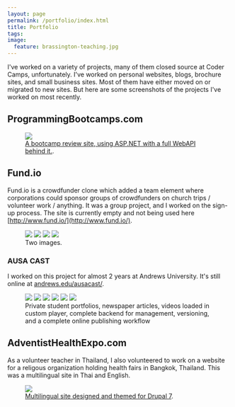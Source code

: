 ```yaml
---
layout: page
permalink: /portfolio/index.html
title: Portfolio
tags: 
image:
  feature: brassington-teaching.jpg
---
```

I've worked on a variety of projects, many of them closed source at Coder Camps, unfortunately. I've worked on personal websites, blogs, brochure sites, and small business sites. Most of them have either moved on or migrated to new sites. But here are some screenshots of the projects I've worked on most recently.

## ProgrammingBootcamps.com

<figure>
	<a href="http://www.programmingbootcamps.com/"><img src="{{ site.url }}/images/portfolio/programmingbootcamps.png"></a>
	<figcaption><a href="http://hmfaysal.github.io/" data-toggle="tooltip" title="Visit my website">A bootcamp review site, using ASP.NET with a full WebAPI behind it.</a>.</figcaption>
</figure>

## Fund.io

Fund.io is a crowdfunder clone which added a team element where corporations could sponsor groups of crowdfunders on church trips / volunteer work / anything. It was a group project, and I worked on the sign-up process. The site is currently empty and not being used here [http://www.fund.io/](http://www.fund.io/).

<figure class="half">
	<a href="{{ site.url }}/images/portfolio/fundio.png"><img src="{{ site.url }}/images/portfolio/fundio.png"></a>
	<a href="{{ site.url }}/images/portfolio/contactus.png"><img src="{{ site.url }}/images/portfolio/contactus.png"></a>
    <a href="{{ site.url }}/images/portfolio/teams.png">
	<img src="{{ site.url }}/images/portfolio/teams.png"></a>
    <a href="{{ site.url }}/images/portfolio/campaigns.png">
	<img src="{{ site.url }}/images/portfolio/campaigns.png"></a>
	<figcaption>Two images.</figcaption>
</figure>

### AUSA CAST

I worked on this project for almost 2 years at Andrews University. It's still online at [andrews.edu/ausacast/](http://www.andrews.edu/ausacast/).

<figure class="third">
	<a href="{{ site.url }}/images/portfolio/frontpage.png"><img src="{{ site.url }}/images/portfolio/frontpage.png"></a>
	<a href="{{ site.url }}/images/portfolio/CastSearch.png"><img src="{{ site.url }}/images/portfolio/CastSearch.png"></a>
	<a href="{{ site.url }}/images/portfolio/profile.png"><img src="{{ site.url }}/images/portfolio/profile.png"></a>
	<a href="{{ site.url }}/images/portfolio/LoggedIn.png"><img src="{{ site.url }}/images/portfolio/LoggedIn.png"></a>
	<a href="{{ site.url }}/images/portfolio/videoplayer.png"><img src="{{ site.url }}/images/portfolio/videoplayer.png"></a>
	<a href="{{ site.url }}/images/portfolio/studentmovement.png"><img src="{{ site.url }}/images/portfolio/studentmovement.png"></a>
	<figcaption>Private student portfolios, newspaper articles, videos loaded in custom player, complete backend for management, versioning, and a complete online publishing workflow</figcaption>
</figure>

## AdventistHealthExpo.com

As a volunteer teacher in Thailand, I also volunteered to work on a website for a religous organization holding health fairs in Bangkok, Thailand. This was a multilingual site in Thai and English. 

<figure>
	<a href="{{ site.url }}/images/portfolio/adventistHealthExpoMultiLingual.png"><img src="{{ site.url }}/images/portfolio/adventistHealthExpoMultiLingual.png"></a>
	<figcaption><a href="http://hmfaysal.github.io/" data-toggle="tooltip" title="Visit my website">Multilingual site designed and themed for Drupal 7</a>.</figcaption>
</figure>